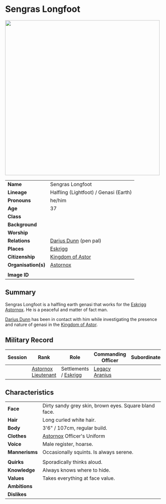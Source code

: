 # Sengras Longfoot

<img src="https://raw.githubusercontent.com/jesskelsall/astarus-images/main/characters/portraits/imageid.png" height="500" />

|||
| --- | --- |
| **Name** | Sengras Longfoot | character.4
| **Lineage** | Halfling (Lightfoot) / Genasi (Earth) |
| **Pronouns** | he/him |
| **Age** | 37 |
| **Class** | |
| **Background** | |
| **Worship** | |
| **Relations** | [Darius Dunn](darius-dunn.md) (pen pal) |
| **Places** | [Eskrigg](../places/cities/eskrigg.md) |
| **Citizenship** | [Kingdom of Astor](../civilisations/kingdom-of-astor/kingdom-of-astor.md) |
| **Organisation(s)** | [Astornox](../organisations/astornox/astornox.md) |
|||
| **Image ID** | |

## Summary

Sengras Longfoot is a halfling earth genasi that works for the [Eskrigg](../places/cities/eskrigg.md) [Astornox](../organisations/astornox/astornox.md). He is a peaceful and matter of fact man.

[Darius Dunn](darius-dunn.md) has been in contact with him while investigating the presence and nature of genasi in the [Kingdom of Astor](../civilisations/kingdom-of-astor/kingdom-of-astor.md).

## Military Record

| Session | Rank | Role | Commanding Officer | Subordinates |
|:---:| --- | --- | --- | --- |
|| [Astornox Lieutenant](../organisations/astornox/ranks/astornox-lieutenant.md) | Settlements / [Eskrigg](../places/cities/eskrigg.md) | [Legacy Aranius](legacy-aranius.md) ||

## Characteristics

| | |
| --- | --- |
| **Face** | Dirty sandy grey skin, brown eyes. Square bland face. | characteristics.2
| **Hair** | Long curled white hair. |
| **Body** | 3'6" / 107cm, regular build. |
| **Clothes** | [Astornox](../organisations/astornox/astornox.md) Officer's Uniform |
| **Voice** | Male register, hoarse. |
| **Mannerisms** | Occasionally squints. Is always serene. |
| | |
| **Quirks** | Sporadically thinks aloud. |
| **Knowledge** | Always knows where to hide. |
| **Values** | Takes everything at face value. |
| **Ambitions** | |
| **Dislikes** | |
